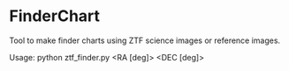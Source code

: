# FinderChart

Tool to make finder charts using ZTF science images or reference images.

Usage: 
python ztf_finder.py <RA [deg]> <DEC [deg]> <Name>
